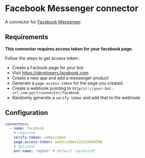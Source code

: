 # Facebook Messenger connector

A connector for [Facebook Messenger](https://developers.facebook.com/docs/messenger-platform/).

## Requirements

**This connector requires access token for your facebook page.**

Follow the steps to get access token :

 - Create a Facbook page for your bot
 - Visit https://developers.facebook.com
 - Create a new app and add a messenger product
 - Generate a `page-access-token` for the page you created
 - Create a webhook pointing to `http(s)://your-bot-url.com:port/connector/facebook`
 - Randomly generate a `verify-token` and add that to the webhook

## Configuration

```yaml
connectors:
  - name: facebook
    # required
    verify-token: aabbccddee
    page-access-token: aabbccddee112233445566
    # optional
    bot-name: "mybot" # default "opsdroid"
```

